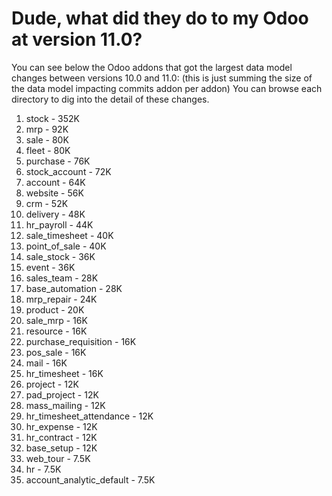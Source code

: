 # Dude, what did they do to my Odoo at version 11.0?

You can see below the Odoo addons that got the largest data model changes between versions 10.0 and 11.0:
(this is just summing the size of the data model impacting commits addon per addon)
You can browse each directory to dig into the detail of these changes.

1. stock - 352K
2. mrp - 92K
3. sale - 80K
4. fleet - 80K
5. purchase - 76K
6. stock_account - 72K
7. account - 64K
8. website - 56K
9. crm - 52K
10. delivery - 48K
11. hr_payroll - 44K
12. sale_timesheet - 40K
13. point_of_sale - 40K
14. sale_stock - 36K
15. event - 36K
16. sales_team - 28K
17. base_automation - 28K
18. mrp_repair - 24K
19. product - 20K
20. sale_mrp - 16K
21. resource - 16K
22. purchase_requisition - 16K
23. pos_sale - 16K
24. mail - 16K
25. hr_timesheet - 16K
26. project - 12K
27. pad_project - 12K
28. mass_mailing - 12K
29. hr_timesheet_attendance - 12K
30. hr_expense - 12K
31. hr_contract - 12K
32. base_setup - 12K
33. web_tour - 7.5K
34. hr - 7.5K
35. account_analytic_default - 7.5K
